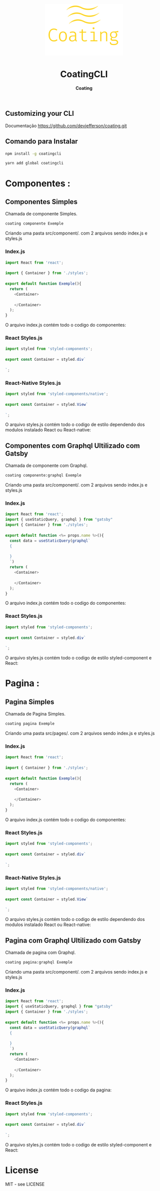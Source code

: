 <p align="center">
  <img width="250" src="/coating-logo.png">
</p>
<h1 align="center"> CoatingCLI </h1>
<p align="center">
  <b >Coating</b>
</p>

<br>

## Customizing your CLI

Documentação https://github.com/devjefferson/coating.git

## Comando para Instalar

```bash
npm install -g coatingcli
```

```bash
yarn add global coatingcli
```

# Componentes :

## Componentes Simples
Chamada de componente Simples.
```bash
coating componente Exemple
```
Criando uma pasta src/component/. com 2 arquivos sendo index.js e styles.js

### Index.js
````javascript
import React from 'react';

import { Container } from './styles';

export default function Exemple(){
  return (
    <Container>

    </Container>
  );
}
````
O arquivo index.js contém todo o codigo do componentes:

### React Styles.js
````javascript
import styled from 'styled-components';

export const Container = styled.div`
  
`;
````
### React-Native Styles.js
````javascript
import styled from 'styled-components/native';

export const Container = styled.View`
  
`;
````
O arquivo styles.js contém todo o codigo de estilo dependendo dos modulos instalado React ou React-native:

## Componentes com Graphql Ultilizado com Gatsby
Chamada de componente com Graphql.
```bash
coating componente:graphql Exemple
```
Criando uma pasta src/component/. com 2 arquivos sendo index.js e styles.js

### Index.js
````javascript
import React from 'react';
import { useStaticQuery, graphql } from "gatsby"
import { Container } from './styles';

export default function <%= props.name %>(){
  const data = useStaticQuery(graphql`
  {
    
  }
  `)
  return (
    <Container>

    </Container>
  );
}
````
O arquivo index.js contém todo o codigo do componentes:

### React Styles.js
````javascript
import styled from 'styled-components';

export const Container = styled.div`
  
`;
````

O arquivo styles.js contém todo o codigo de estilo styled-component e React:


# Pagina :

## Pagina Simples
Chamada de Pagina Simples.
```bash
coating pagina Exemple
```
Criando uma pasta src/pages/. com 2 arquivos sendo index.js e styles.js

### Index.js
````javascript
import React from 'react';

import { Container } from './styles';

export default function Exemple(){
  return (
    <Container>

    </Container>
  );
}
````
O arquivo index.js contém todo o codigo do componentes:

### React Styles.js
````javascript
import styled from 'styled-components';

export const Container = styled.div`
  
`;
````
### React-Native Styles.js
````javascript
import styled from 'styled-components/native';

export const Container = styled.View`
  
`;
````
O arquivo styles.js contém todo o codigo de estilo dependendo dos modulos instalado React ou React-native:

## Pagina com Graphql Ultilizado com Gatsby
Chamada de pagina com Graphql.
```bash
coating pagina:graphql Exemple
```
Criando uma pasta src/component/. com 2 arquivos sendo index.js e styles.js

### Index.js
````javascript
import React from 'react';
import { useStaticQuery, graphql } from "gatsby"
import { Container } from './styles';

export default function <%= props.name %>(){
  const data = useStaticQuery(graphql`
  {
    
  }
  `)
  return (
    <Container>

    </Container>
  );
}
````
O arquivo index.js contém todo o codigo da pagina:

### React Styles.js
````javascript
import styled from 'styled-components';

export const Container = styled.div`
  
`;
````

O arquivo styles.js contém todo o codigo de estilo styled-component e React:
# License

MIT - see LICENSE

